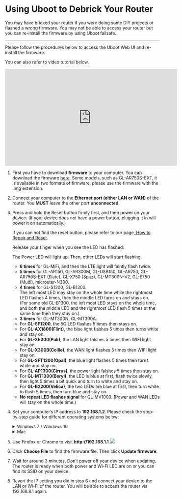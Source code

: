 # Using Uboot to Debrick Your Router

You may have bricked your router if you were doing some DIY projects or flashed a wrong firmware. You may not be able to access your router but you can re-install the firmware by using Uboot failsafe.

---

Please follow the procedures below to access the Uboot Web UI and re-install the firmware.

You can also refer to video tutorial below.

<iframe width="560" height="315" src="https://www.youtube.com/embed/EAaaw8nyrnE" title="YouTube video player" frameborder="0" allow="accelerometer; autoplay; clipboard-write; encrypted-media; gyroscope; picture-in-picture" allowfullscreen></iframe>

<ol type="1">
  <li>
    <p>
      First you have to download <b>firmware</b> to your computer. You can download the firmware <a href="https://docs.gl-inet.com/en/3/release_notes/" target="_blank">here</a>. Some models, such as GL-AR750S-EXT, it is available in two formats of firmware, please use the firmware with the .img extension.
    </p> 
  </li>
  <li>
    <p>
      Connect your computer to the <b>Ethernet port (either LAN or WAN)</b> of the router. You <b>MUST</b> leave the other port <b>unconnected</b>.
    </p>
  </li>
  <li>
    <p>
    Press and hold the Reset button firmly first, and then power on your device. (If your device does not have a power button, plugging it in will power it on automatically.)
    </p>
    <p>If you can not find the reset button, please refer to our page,<a href="https://docs.gl-inet.com/en/3/troubleshooting/reset" target="_blank"> How to Repair and Reset</a>.</p>
    <p>
      Release your finger when you see the LED has flashed:
    </p>
    <p>
      The Power LED will light up. Then, other LEDs will start flashing.
    </p>
    </p>
      <ul>
        <li><b>6 times</b> for GL-MiFi, and then the LTE light will faintly flash twice.</li>
        <li><b>5 times</b> for GL-AR150, GL-AR300M, GL-USB150, GL-AR750, GL-AR750S-EXT (Slate), GL-X750 (Spitz), GL-MT300N-V2, GL-E750 (Mudi), microuter-N300.
        </li>
        <li><b>4 times</b> for GL-S1300, GL-B1300. 
          <div>The left most LED may stay on the whole time while the rightmost LED flashes 4 times, then the middle LED turns on and stays on. </div>
          <div>(For some old GL-B1300, the left most LED stays on the whole time, and both the middle LED and the rightmost LED flash 5 times at the same time then they stay on.)</div>
        </li>
        <li><b>3 times</b> for GL-MT300N, GL-MT300A.</li>
          <li>For <strong>GL-SF1200</strong>, the 5G LED flashes 5 times then stays on.</li>
          <li>For <strong>GL-AX1800(Flint)</strong>, the blue light flashes 5 times then turns white and stay on.</li>
          <li>For <strong>GL-XE300(Puli)</strong>, the LAN light falshes 5 times then WIFI light stay on.</li>
          <li>For <strong>GL-X300B(Collie)</strong>, the WAN light flashes 5 times then WIFI light stay on.</li>
          <li>For <strong>GL-SFT1200(Opal)</strong>, the blue light flashes 5 times then turns white and stay on.</li>
          <li>For <strong>GL-AP1300(Cirrus)</strong>, the power light falshes 5 times then stay on.</li>
          <li>For <strong>GL-MT1300(Beryl)</strong>, the LED is blue at first, flash twice slowly, then light 5 times a bit quick and turn to white and stay on.</li>
          <li>For <strong>GL-B2200(Velica)</strong>, the two LEDs are blue at first, then turn white to flash 5 times, then turn blue and stay on.</li>
          <li><b>No repeat LED flashes signal </b> for GL-MV1000. (Power and WAN LEDs will stay on the whole time.)</li>
      </ul>
    </p>
  </li>
  <li>
    <p>Set your computer’s IP address to <b>192.168.1.2</b>. Please check the step-by-step guide for different operating systems below:</p>
    <details>
      <summary>Windows 7 / Windows 10</summary>
      <ol type="1">
        <li>Go to Control Panel -> Network and Internet -> Network and Sharing Center -> Change adapter settings.</li>
        <li>Right click Local Area Connection -> Properties.</li>
        <li>Click Internet Protocol Version 4 (TCP/IPv4) -> Properties.</li>
        <li>Set the IP adress to 192.168.1.2 manually.</li>
          <img src="https://static.gl-inet.com/docs/en/2.x/troubleshooting/src/debrick/set_ip.jpg">
      </ol>
    </details>
    <details>
      <summary>Mac</summary>
      <ol type="1">
        <li>Go to System Preferences -> Network.</li>
        <li>Chooose Ethernet -> Advanced -> TCP/IP.</li>
        <li>In Configure IPv4, choose Manually.</li>
        <li>Set the IPv4 Address to 192.168.1.2 manually.</li>
      </ol>
    </details>
	</li>
  <li>
    <p>
    Use Firefox or Chrome to visit <b>http://192.168.1.1</b>.<img src="https://static.gl-inet.com/docs/en/2.x/troubleshooting/src/debrick/ui.jpg">
    </p>
  </li>
  <li>
    <p>
    Click <b>Choose File</b> to find the firmware file. Then click <b>Update firmware</b>. 
    </p>
  </li>
  <li>
    <p>
    Wait for around 3 minutes. Don’t power off your device when updating. The router is ready when both power and  Wi-Fi LED are on or you can find its SSID on your device.
    </p>
  </li>
  <li>
    <p>
    Revert the IP setting you did in step 6 and connect your device to the LAN or Wi-Fi of the router. You will be able to access the router via 192.168.8.1 again.
    </p>
  </li>
</ol>
